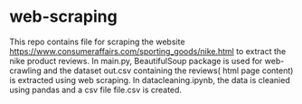 # web-scraping
This repo contains file for scraping the website https://www.consumeraffairs.com/sporting_goods/nike.html to extract the nike product reviews.
In main.py, BeautifulSoup package is used for web-crawling and the dataset out.csv containing the reviews( html page content) is extracted using web scraping.
In datacleaning.ipynb, the data is cleanied using pandas and a csv file file.csv is created.
